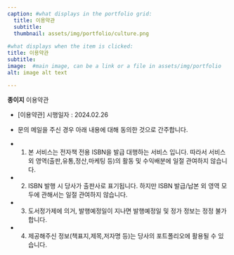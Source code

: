 ```yaml
---
caption: #what displays in the portfolio grid:
  title: 이용약관
  subtitle: 
  thumbnail: assets/img/portfolio/culture.png
  
#what displays when the item is clicked:
title: 이용약관
subtitle: 
image:  #main image, can be a link or a file in assets/img/portfolio
alt: image alt text

---
```

**종이지** 이용약관

- [이용약관]
시행일자 : 2024.02.26

- 문의 메일을 주신 경우 아래 내용에 대해 동의한 것으로 간주합니다.
- 1) 본 서비스는 전자책 전용 ISBN을 발급 대행하는 서비스 입니다. 따라서 서비스 외 영역(출판,유통,정산,마케팅 등)의 활동 및 수익배분에 일절 관여하지 않습니다.
- 2) ISBN 발행 시 당사가 출판사로 표기됩니다. 하지만 ISBN 발급/납본 외 영역 모두에 관해서는 일절 관여하지 않습니다.
- 3) 도서정가제에 의거, 발행예정일이 지나면 발행예정일 및 정가 정보는 정정 불가합니다.
- 4) 제공해주신 정보(책표지,제목,저자명 등)는 당사의 포트폴리오에 활용될 수 있습니다.